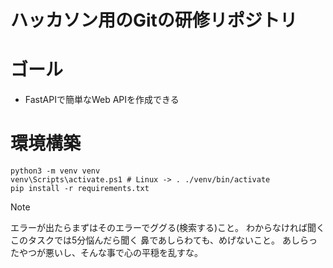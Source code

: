 # ハッカソン用のGitの研修リポジトリ


# ゴール

- FastAPIで簡単なWeb APIを作成できる


# 環境構築

```
python3 -m venv venv
venv\Scripts\activate.ps1 # Linux -> . ./venv/bin/activate
pip install -r requirements.txt
```

> [!NOTE]
> エラーが出たらまずはそのエラーでググる(検索する)こと。
> わからなければ聞くこのタスクでは5分悩んだら聞く
> 鼻であしらわても、めげないこと。
> あしらったやつが悪いし、そんな事で心の平穏を乱すな。
